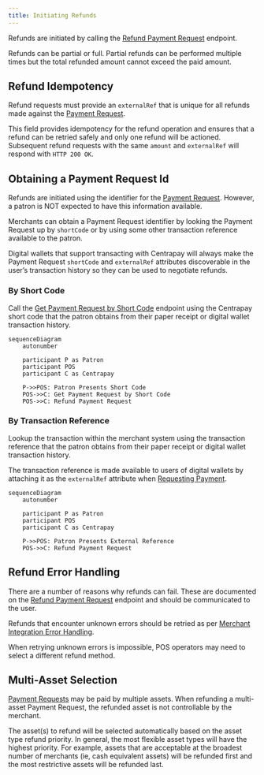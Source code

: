 ```yaml
---
title: Initiating Refunds
---
```


Refunds are initiated by calling the [Refund Payment Request](https://docs.centrapay.com/api/payment-requests#refund-a-payment-request-experimental) endpoint.

Refunds can be partial or full. Partial refunds can be performed multiple times but the total refunded amount cannot exceed the paid amount.

## Refund Idempotency

Refund requests must provide an `externalRef` that is unique for all refunds made against the [Payment Request](https://docs.centrapay.com/api/payment-requests#payment-request).

This field provides idempotency for the refund operation and ensures that a refund can be retried safely and only one refund will be actioned. Subsequent refund requests with the same `amount` and `externalRef` will respond with `HTTP 200 OK`.

## Obtaining a Payment Request Id

Refunds are initiated using the identifier for the [Payment Request](https://docs.centrapay.com/api/payment-requests#payment-request). However, a patron is NOT expected to have this information available.

Merchants can obtain a Payment Request identifier by looking the Payment Request up by `shortCode` or by using some other transaction reference available to the patron.

Digital wallets that support transacting with Centrapay will always make the Payment Request `shortCode` and `externalRef` attributes discoverable in the user’s transaction history so they can be used to negotiate refunds.

### By Short Code

Call the [Get Payment Request by Short Code](https://docs.centrapay.com/api/payment-requests#get-a-payment-request-by-short-code) endpoint using the Centrapay short code that the patron obtains from their paper receipt or digital wallet transaction history.

```mermaid
sequenceDiagram
	autonumber

	participant P as Patron
	participant POS
	participant C as Centrapay

	P->>POS: Patron Presents Short Code
	POS->>C: Get Payment Request by Short Code
	POS->>C: Refund Payment Request
```

### By Transaction Reference

Lookup the transaction within the merchant system using the transaction reference that the patron obtains from their paper receipt or digital wallet transaction history.

The transaction reference is made available to users of digital wallets by attaching it as the `externalRef` attribute when [Requesting Payment](/guides/requesting-payment).

```mermaid
sequenceDiagram
	autonumber

	participant P as Patron
	participant POS
	participant C as Centrapay

	P->>POS: Patron Presents External Reference
	POS->>C: Refund Payment Request
```

## Refund Error Handling

There are a number of reasons why refunds can fail. These are documented on the [Refund Payment Request](https://docs.centrapay.com/api/payment-requests#refund) endpoint and should be communicated to the user.

Refunds that encounter unknown errors should be retried as per [Merchant Integration Error Handling](/guides/merchant-integration-error-handling).

When retrying unknown errors is impossible, POS operators may need to select a different refund method.

## Multi-Asset Selection

[Payment Requests](https://docs.centrapay.com/api/payment-requests#payment-request) may be paid by multiple assets. When refunding a multi-asset Payment Request, the refunded asset is not controllable by the merchant.

The asset(s) to refund will be selected automatically based on the asset type refund priority. In general, the most flexible asset types will have the highest priority.  For example, assets that are acceptable at the broadest number of merchants (ie, cash equivalent assets) will be refunded first and the most restrictive assets will be refunded last.
